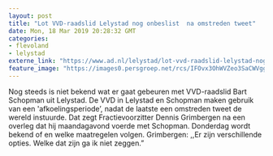 ```yaml
---
layout: post
title: "Lot VVD-raadslid Lelystad nog onbeslist  na omstreden tweet"
date: Mon, 18 Mar 2019 20:28:32 GMT
categories: 
- flevoland 
- lelystad 
externe_link: "https://www.ad.nl/lelystad/lot-vvd-raadslid-lelystad-nog-onbeslist-na-omstreden-tweet~a714578b/"
feature_image: "https://images0.persgroep.net/rcs/IFOvx3OhWVZeo3SaCWVgg2Q2oEQ/diocontent/143684622/_fitwidth/400/?appId=21791a8992982cd8da851550a453bd7f&quality=0.7"
---
```


Nog steeds is niet bekend wat er gaat gebeuren met VVD-raadslid Bart Schopman uit Lelystad. De VVD in Lelystad en Schopman maken gebruik van een 'afkoelingsperiode’, nadat de laatste een omstreden tweet de wereld instuurde. Dat zegt Fractievoorzitter Dennis Grimbergen na een overleg dat hij maandagavond voerde met Schopman. Donderdag wordt bekend of en welke maatregelen volgen. Grimbergen: ,,Er zijn verschillende opties. Welke dat zijn ga ik niet zeggen.”
